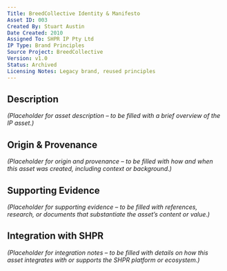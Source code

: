 ```yaml
---
Title: BreedCollective Identity & Manifesto
Asset ID: 003
Created By: Stuart Austin
Date Created: 2010
Assigned To: SHPR IP Pty Ltd
IP Type: Brand Principles
Source Project: BreedCollective
Version: v1.0
Status: Archived
Licensing Notes: Legacy brand, reused principles
---
```


## Description
_(Placeholder for asset description – to be filled with a brief overview of the IP asset.)_

## Origin & Provenance
_(Placeholder for origin and provenance – to be filled with how and when this asset was created, including context or background.)_

## Supporting Evidence
_(Placeholder for supporting evidence – to be filled with references, research, or documents that substantiate the asset’s content or value.)_

## Integration with SHPR
_(Placeholder for integration notes – to be filled with details on how this asset integrates with or supports the SHPR platform or ecosystem.)_

